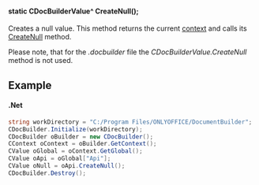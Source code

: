 #### static CDocBuilderValue^ CreateNull();

Creates a null value. This method returns the current [context](/docbuilder/integrationapi/net/cdocbuildercontext) and calls its [CreateNull](/docbuilder/integrationapi/net/cdocbuildercontext/createnull) method.

Please note, that for the *.docbuilder* file the *CDocBuilderValue.CreateNull* method is not used.

## Example

#### .Net

```c#
string workDirectory = "C:/Program Files/ONLYOFFICE/DocumentBuilder";
CDocBuilder.Initialize(workDirectory);
CDocBuilder oBuilder = new CDocBuilder();
CContext oContext = oBuilder.GetContext();
CValue oGlobal = oContext.GetGlobal();
CValue oApi = oGlobal["Api"];
CValue oNull = oApi.CreateNull();
CDocBuilder.Destroy();
```
